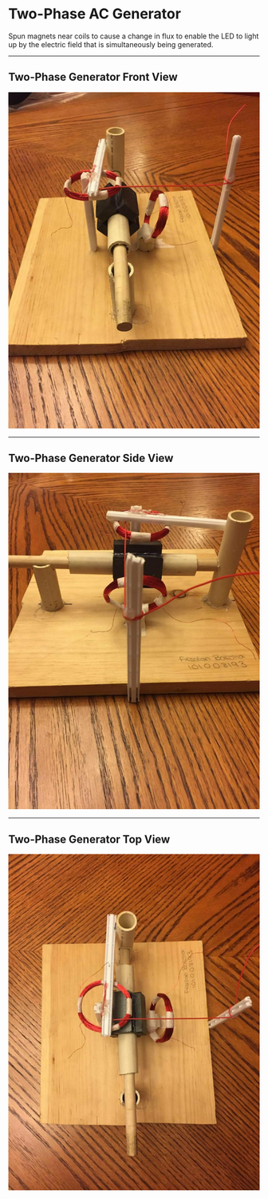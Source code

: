 # Two-Phase AC Generator

Spun magnets near coils to cause a change in flux to enable the LED to light up by the electric field that is simultaneously being generated.

---

## Two-Phase Generator Front View
![Dimensions-1](Two-Phase_Generator_Front_View.jpg)

---

## Two-Phase Generator Side View
![Dimensions-2](Two-Phase_Generator_Side_View.jpg)

---

## Two-Phase Generator Top View
![Dimensions-3](Two-Phase_Generator_Top_View.jpg)
